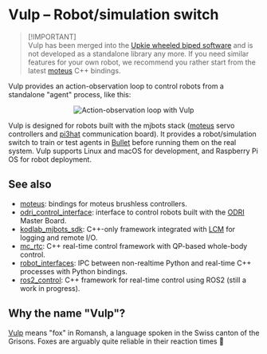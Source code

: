 # Vulp – Robot/simulation switch

> [!IMPORTANT]\
> Vulp has been merged into the [Upkie wheeled biped software](https://github.com/upkie/upkie) and is not developed as a standalone library any more. If you need similar features for your own robot, we recommend you rather start from the latest [moteus](https://pypi.org/project/moteus/) C++ bindings.

Vulp provides an action-observation loop to control robots from a standalone "agent" process, like this:

<p align="center">
<img src="https://raw.githubusercontent.com/upkie/vulp/main/docs/figures/action-observation-loop-full.svg" alt="Action-observation loop with Vulp" class="center"/>
</p>

Vulp is designed for robots built with the mjbots stack ([moteus](https://github.com/mjbots/moteus/) servo controllers and [pi3hat](https://github.com/mjbots/pi3hat/) communication board). It provides a robot/simulation switch to train or test agents in [Bullet](https://github.com/bulletphysics/bullet3) before running them on the real system. Vulp supports Linux and macOS for development, and Raspberry Pi OS for robot deployment.

## See also

* [moteus](https://pypi.org/project/moteus/): bindings for moteus brushless controllers.
* [odri_control_interface](https://github.com/open-dynamic-robot-initiative/odri_control_interface): interface to control robots built with the [ODRI](https://github.com/open-dynamic-robot-initiative) Master Board.
* [kodlab_mjbots_sdk](https://github.com/KodlabPenn/kodlab_mjbots_sdk): C++-only framework integrated with [LCM](https://lcm-proj.github.io/lcm/) for logging and remote I/O.
* [mc\_rtc](https://github.com/jrl-umi3218/mc_rtc/): C++ real-time control framework with QP-based whole-body control.
* [robot\_interfaces](https://github.com/open-dynamic-robot-initiative/robot_interfaces): IPC between non-realtime Python and real-time C++ processes with Python bindings.
* [ros2_control](https://github.com/ros-controls/ros2_control): C++ framework for real-time control using ROS2 (still a work in progress).

## Why the name "Vulp"?

[Vulp](https://en.wiktionary.org/wiki/vulp#Noun_2) means "fox" in Romansh, a language spoken in the Swiss canton of the Grisons. Foxes are arguably quite reliable in their reaction times 🦊

